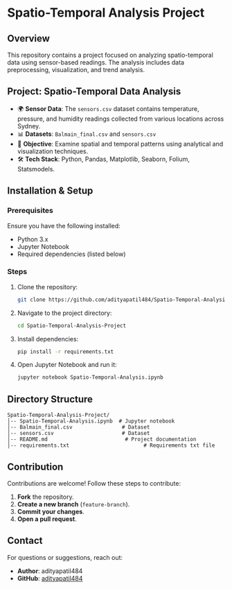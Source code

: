 # Spatio-Temporal Analysis Project

## Overview
This repository contains a project focused on analyzing spatio-temporal data using sensor-based readings. The analysis includes data preprocessing, visualization, and trend analysis.

## Project: Spatio-Temporal Data Analysis
- 🌍 **Sensor Data**: The `sensors.csv` dataset contains temperature, pressure, and humidity readings collected from various locations across Sydney.
- 📊 **Datasets**: `Balmain_final.csv` and `sensors.csv`
- 🎯 **Objective**: Examine spatial and temporal patterns using analytical and visualization techniques.
- 🛠 **Tech Stack**: Python, Pandas, Matplotlib, Seaborn, Folium, Statsmodels.

## Installation & Setup
### Prerequisites
Ensure you have the following installed:
- Python 3.x
- Jupyter Notebook
- Required dependencies (listed below)

### Steps
1. Clone the repository:
   ```sh
   git clone https://github.com/adityapatil484/Spatio-Temporal-Analysis-Project.git
   ```
2. Navigate to the project directory:
   ```sh
   cd Spatio-Temporal-Analysis-Project
   ```
3. Install dependencies:
   ```sh
   pip install -r requirements.txt
   ```
4. Open Jupyter Notebook and run it:
   ```sh
   jupyter notebook Spatio-Temporal-Analysis.ipynb
   ```

## Directory Structure
```
Spatio-Temporal-Analysis-Project/
│-- Spatio-Temporal-Analysis.ipynb  # Jupyter notebook
│-- Balmain_final.csv                # Dataset
│-- sensors.csv                      # Dataset
│-- README.md                         # Project documentation
│-- requirements.txt                        # Requirements txt file
```

## Contribution
Contributions are welcome! Follow these steps to contribute:
1. **Fork** the repository.
2. **Create a new branch** (`feature-branch`).
3. **Commit your changes**.
4. **Open a pull request**.

## Contact
For questions or suggestions, reach out:
- **Author**: adityapatil484
- **GitHub**: [adityapatil484](https://github.com/adityapatil484)
